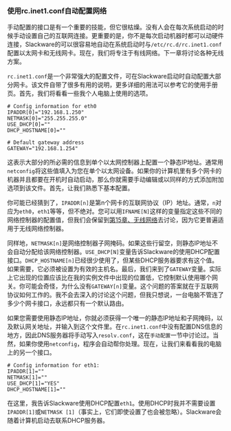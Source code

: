 ### 使用rc.inet1.conf自动配置网络

手动配置的接口是有一个重要的技能，但它很枯燥。没有人会在每次系统启动的时候手动设置自己的互联网连接。更重要的是，你不是每次启动机器时都可以动硬件连接，Slackware的可以很容易地自动在系统启动时与`/etc/rc.d/rc.inet1.conf`配置以太网卡和无线网卡。现在，我们将专注于有线网络。下一章将讨论各种无线方案。

`rc.inet1.conf`是一个非常强大的配置文件，可在Slackware启动时自动配置大部分网卡。该文件自带了很多有用的说明，更多详细的用法可以参考它的使用手册页。首先，我们将看看一些我个人电脑上使用的选项。

```
# Config information for eth0
IPADDR[0]="192.168.1.250"
NETMASK[0]="255.255.255.0"
USE_DHCP[0]=""
DHCP_HOSTNAME[0]=""

# Default gateway address
GATEWAY="192.168.1.254"
```

这表示大部分的所必需的信息到单个以太网控制器上配置一个静态IP地址。通常用`netconfig`将这些值填入为您在单个以太网设备。如果你的计算机里有多个网卡的机器并且都要在开机时自动启动，那么你就需要手动编辑或以同样的方式添加附加选项到该文件。首先，让我们熟悉下基本配置。

你可能已经猜到了，`IPADDR[n]`是第n个网卡的互联网协议（IP）地址。通常，`n`对应为`eth0`，`eth1`等等，但不绝对。您可以用`IFNAME[N]`这样的变量指定这些不同的网络控制器的配置值，但我们会保留到[第15章、无线网络](../chapter_15/README.md)去讨论，因为它更普遍适用于无线网络控制器。

同样地，`NETMASK[n]`是网络控制器子网掩码。如果这些行留空，则静态IP地址不会自动分配给该网络控制器。`USE_DHCP[N]`变量告诉Slackware的使用DHCP配置接口。`DHCP_HOSTNAME[n]`已经很少使用了，但某些DHCP服务器要求有这个值。如果需要，它必须被设置为有效的主机名。最后，我们来到了`GATEWAY`变量。实际上它出现的位置应该比在我的实例文件中出现的位置低，它控制默认使用哪个网关。你可能会奇怪，为什么没有`GATEWAY[n]`变量。这个问题的答案就在于互联网协议如何工作的。我不会去深入的讨论这个问题，但我只想说，一台电脑不管连了多少个网卡接口，永远都只有一个默认路由。

如果您需要使用静态IP地址，你就必须获得一个唯一的静态IP地址和子网掩码，以及默认网关地址，并输入到这个文件里。在`rc.inet1.conf`中没有配置DNS信息的地方，因此DNS服务器将手动写入`resolv.conf`，这在`手动配置`一节中讨论过。当然，如果你使用`netconfig`，程序会自动帮你处理。现在，让我们来看看我的电脑上的另一个接口。

```
# Config information for eth1:
IPADDR[1]=""
NETMASK[1]=""
USE_DHCP[1]="YES"
DHCP_HOSTNAME[1]=""
```

在这里，我告诉Slackware使用DHCP配置`eth1`。使用DHCP时我并不需要设置`IPADDR[1]`或`NETMASK [1]`（事实上，它们即使设置了也会被忽略）。Slackware会随着计算机启动去联系DHCP服务器。

